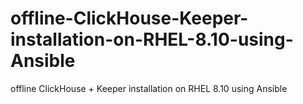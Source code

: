 # offline-ClickHouse-Keeper-installation-on-RHEL-8.10-using-Ansible
offline ClickHouse + Keeper installation on RHEL 8.10 using Ansible
